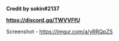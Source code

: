 **Credit by sokin#2137**


**https://discord.gg/TWVVFfU**


Screenshot - https://imgur.com/a/yRRQpZS
